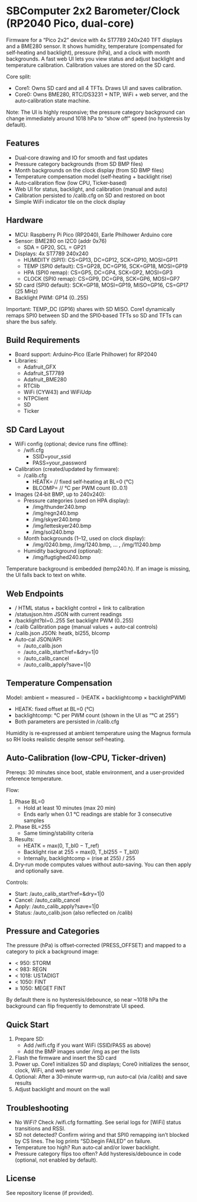 # SBComputer 2x2 Barometer/Clock (RP2040 Pico, dual-core)

Firmware for a “Pico 2x2” device with 4x ST7789 240x240 TFT displays and a BME280 sensor. It shows humidity, temperature (compensated for self‑heating and backlight), pressure (hPa), and a clock with month backgrounds. A fast web UI lets you view status and adjust backlight and temperature calibration. Calibration values are stored on the SD card.

Core split:
- Core1: Owns SD card and all 4 TFTs. Draws UI and saves calibration.
- Core0: Owns BME280, RTC/DS3231 + NTP, WiFi + web server, and the auto‑calibration state machine.

Note: The UI is highly responsive; the pressure category background can change immediately around 1018 hPa to “show off” speed (no hysteresis by default).

## Features
- Dual‑core drawing and IO for smooth and fast updates
- Pressure category backgrounds (from SD BMP files)
- Month backgrounds on the clock display (from SD BMP files)
- Temperature compensation model (self‑heating + backlight rise)
- Auto‑calibration flow (low CPU, Ticker‑based)
- Web UI for status, backlight, and calibration (manual and auto)
- Calibration persisted to /calib.cfg on SD and restored on boot
- Simple WiFi indicator tile on the clock display

## Hardware
- MCU: Raspberry Pi Pico (RP2040), Earle Philhower Arduino core
- Sensor: BME280 on I2C0 (addr 0x76)
  - SDA = GP20, SCL = GP21
- Displays: 4x ST7789 240x240
  - HUMIDITY (SPI1): CS=GP13, DC=GP12, SCK=GP10, MOSI=GP11
  - TEMP (SPI0 default): CS=GP28, DC=GP16, SCK=GP18, MOSI=GP19
  - HPA (SPI0 remap): CS=GP5,  DC=GP4,  SCK=GP2,  MOSI=GP3
  - CLOCK (SPI0 remap): CS=GP9, DC=GP8,  SCK=GP6,  MOSI=GP7
- SD card (SPI0 default): SCK=GP18, MOSI=GP19, MISO=GP16, CS=GP17 (25 MHz)
- Backlight PWM: GP14 (0..255)

Important: TEMP_DC (GP16) shares with SD MISO. Core1 dynamically remaps SPI0 between SD and the SPI0‑based TFTs so SD and TFTs can share the bus safely.

## Build Requirements
- Board support: Arduino‑Pico (Earle Philhower) for RP2040
- Libraries:
  - Adafruit_GFX
  - Adafruit_ST7789
  - Adafruit_BME280
  - RTClib
  - WiFi (CYW43) and WiFiUdp
  - NTPClient
  - SD
  - Ticker

## SD Card Layout
- WiFi config (optional; device runs fine offline):
  - /wifi.cfg
    - SSID=your_ssid
    - PASS=your_password
- Calibration (created/updated by firmware):
  - /calib.cfg
    - HEATK=<float>         // fixed self‑heating at BL=0 (°C)
    - BLCOMP=<float>        // °C per PWM count (0..0.1)
- Images (24‑bit BMP, up to 240x240):
  - Pressure categories (used on HPA display):
    - /img/thunder240.bmp
    - /img/regn240.bmp
    - /img/skyer240.bmp
    - /img/letteskyer240.bmp
    - /img/sol240.bmp
  - Month backgrounds (1–12, used on clock display):
    - /img/0240.bmp, /img/1240.bmp, ... , /img/11240.bmp
  - Humidity background (optional):
    - /img/fugtighed240.bmp

Temperature background is embedded (temp240.h). If an image is missing, the UI falls back to text on white.

## Web Endpoints
- /                         HTML status + backlight control + link to calibration
- /statusjson.htm           JSON with current readings
- /backlight?bl=0..255      Set backlight PWM (0..255)
- /calib                    Calibration page (manual values + auto‑cal controls)
- /calib.json               JSON: heatk, bl255, blcomp
- Auto‑cal JSON/API:
  - /auto_calib.json
  - /auto_calib_start?ref=<C>&dry=1|0
  - /auto_calib_cancel
  - /auto_calib_apply?save=1|0

## Temperature Compensation
Model:
ambient = measured − (HEATK + backlightcomp × backlightPWM)

- HEATK: fixed offset at BL=0 (°C)
- backlightcomp: °C per PWM count (shown in the UI as “°C at 255”)
- Both parameters are persisted in /calib.cfg

Humidity is re‑expressed at ambient temperature using the Magnus formula so RH looks realistic despite sensor self‑heating.

## Auto‑Calibration (low‑CPU, Ticker‑driven)
Prereqs: 30 minutes since boot, stable environment, and a user‑provided reference temperature.

Flow:
1) Phase BL=0
   - Hold at least 10 minutes (max 20 min)
   - Ends early when 0.1 °C readings are stable for 3 consecutive samples
2) Phase BL=255
   - Same timing/stability criteria
3) Results:
   - HEATK = max(0, T_bl0 − T_ref)
   - Backlight rise at 255 = max(0, T_bl255 − T_bl0)
   - Internally, backlightcomp = (rise at 255) / 255
4) Dry‑run mode computes values without auto‑saving. You can then apply and optionally save.

Controls:
- Start: /auto_calib_start?ref=<C>&dry=1|0
- Cancel: /auto_calib_cancel
- Apply:  /auto_calib_apply?save=1|0
- Status: /auto_calib.json (also reflected on /calib)

## Pressure and Categories
The pressure (hPa) is offset‑corrected (PRESS_OFFSET) and mapped to a category to pick a background image:
- < 950: STORM
- < 983: REGN
- < 1018: USTADIGT
- < 1050: FINT
- ≥ 1050: MEGET FINT

By default there is no hysteresis/debounce, so near ~1018 hPa the background can flip frequently to demonstrate UI speed.

## Quick Start
1) Prepare SD:
   - Add /wifi.cfg if you want WiFi (SSID/PASS as above)
   - Add the BMP images under /img as per the lists
2) Flash the firmware and insert the SD card
3) Power up. Core1 initializes SD and displays; Core0 initializes the sensor, clock, WiFi, and web server
4) Optional: After a 30‑minute warm‑up, run auto‑cal (via /calib) and save results
5) Adjust backlight and mount on the wall

## Troubleshooting
- No WiFi? Check /wifi.cfg formatting. See serial logs for [WiFi] status transitions and RSSI.
- SD not detected? Confirm wiring and that SPI0 remapping isn’t blocked by CS lines. The log prints “SD.begin FAILED” on failure.
- Temperature too high? Run auto‑cal and/or lower backlight.
- Pressure category flips too often? Add hysteresis/debounce in code (optional, not enabled by default).

## License
See repository license (if provided).